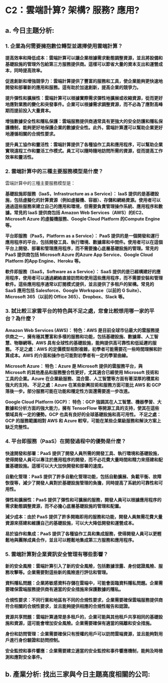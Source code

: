 # C2：雲端計算? 架構? 服務? 應用?
## a. 今日主題分析:

### 1. 企業為何需要擁抱數位轉型並選擇使用雲端計算？

**提高效率和降低成本：雲端計算可以讓企業根據需求動態調整資源，並且將設備和基礎設施的管理外包給第三方服務提供商。這樣可以節省大量的資本支出和運營成本，同時提高效率。**

**促進創新和增強競爭力：雲端計算提供了豐富的服務和工具，使企業能夠更快速地開發和部署新的應用和服務。這有助於加速創新，提高企業的競爭力。**

**提升彈性和擴展性：雲端計算可以根據實際需求彈性地擴展或收縮資源，從而更好地應對業務的變化和突發事件。企業可以根據需求調整資源，而不必為了應對高峰期而提前投入大量資本。**

**增強數據安全性和隱私保護：雲端服務提供商通常具有更強大的安全防護和隱私保護機制，能夠更好地保護企業的數據安全性。此外，雲端計算還可以幫助企業更好地遵循相關的合規性要求。**

**提升員工協作和靈活性：雲端計算提供了各種協作工具和應用程序，可以幫助企業實現遠程工作和靈活工作模式。員工可以隨時隨地訪問所需的資源，從而提高工作效率和靈活性。**

### 2. 雲端計算中的三種主要服務模型是什麼？

雲端計算中的三種主要服務模型是：

**基礎設施即服務（IaaS，Infrastructure as a Service）：
IaaS 提供的是基礎設施，包括虛擬化的計算資源（例如虛擬機、容器）、存儲和網絡資源。使用者可以通過這些服務來建立自己的應用和環境，但需要負責管理操作系統、應用程序和數據。常見的 IaaS 提供商包括 Amazon Web Services（AWS）的EC2、Microsoft Azure 的虛擬機服務、Google Cloud Platform 的Compute Engine 等。**

**平台即服務（PaaS，Platform as a Service）：
PaaS 提供的是一個開發和運行應用程序的平台，包括開發工具、執行環境、數據庫和中間件。使用者可以在這個平台上開發、部署和管理應用程序，而不需要擔心底層基礎設施的管理。常見的 PaaS 提供商包括 Microsoft Azure 的Azure App Service、Google Cloud Platform 的App Engine、Heroku 等。**

**軟件即服務（SaaS，Software as a Service）：
SaaS 提供的是已經構建好的應用程序，使用者可以通過網絡直接訪問和使用這些應用程序，而不需要安裝和管理軟件。這些應用程序通常以訂閱模式提供，並且提供了多租戶的架構。常見的 SaaS 應用包括 Salesforce、Google Workspace（以前的 G Suite）、Microsoft 365（以前的 Office 365）、Dropbox、Slack 等。**

### 3. 試比較三家雲平台的特色與不足之處，您會比較想用哪一家的平台？為什麼？

**Amazon Web Services (AWS)：
特色：AWS 是目前全球市佔最大的雲服務提供商之一，擁有極其豐富和多樣的服務和功能，包括基礎設施、數據庫、人工智慧、物聯網等。AWS 具有全球性的基礎設施，能夠提供高可靠性和低延遲的服務。
不足之處：AWS 的定價模型相對複雜，初學者可能需要花一些時間理解和計算成本。AWS 的介面和操作也可能對初學者有一定的學習曲線。**

**Microsoft Azure：
特色：Azure 是 Microsoft 提供的雲服務平台，與 Microsoft 的其他產品和服務整合性更好，尤其適合已經使用 Microsoft 技術和工具的企業。Azure 在企業級服務、混合雲、人工智慧等方面有著深厚的積累和強大的支持。
不足之處：Azure 在某些新興技術和服務方面可能比 AWS 和 GCP 落後一步。部分服務可能在功能和穩定性方面還需要進一步改進。**

**Google Cloud Platform (GCP)：
特色：GCP 強調其在人工智慧、機器學習、大數據和分析方面的強大能力，擁有 TensorFlow 等開源工具的支持，使其在這些領域具有一定的優勢。GCP 也具有良好的全球基礎設施和高可用性。
不足之處：GCP 的服務範圍相對 AWS 和 Azure 較窄，可能在某些企業級服務和解決方案上缺乏完整性。**

### 4. 平台即服務（PaaS）在開發過程中的優勢是什麼？

**快速開發和部署：PaaS 提供了開發人員所需的開發工具、執行環境和基礎設施，使得開發人員可以專注於應用程序的開發，而不必花費大量時間和精力來搭建和配置基礎設施。這樣可以大大加快開發和部署的速度。**

**自動化管理：PaaS 提供了許多自動化管理功能，包括自動擴展、負載平衡、故障恢復等，減少了開發人員對於基礎設施管理的負擔，同時提高了系統的可靠性和可用性。**

**彈性和擴展性：PaaS 提供了彈性和可擴展的服務，開發人員可以根據應用程序的需求動態調整資源，而不必擔心底層基礎設施的管理和配置。**

**減少成本：由於 PaaS 提供了許多開箱即用的服務和功能，開發人員無需花費大量資源來搭建和維護自己的基礎設施，可以大大降低開發和運營成本。**

**易於協作和集成：PaaS 提供了各種協作工具和集成服務，使得開發人員可以更輕鬆地與團隊成員合作，並且可以輕鬆地集成第三方服務和應用程序。**

### 5. 雲端計算對企業資訊安全管理有哪些影響？

**新的安全風險：雲端計算引入了新的安全風險，包括數據泄露、身份認證風險、服務攻擊等。企業需要對這些新的風險進行評估和管理。**

**資料隱私問題：企業將敏感資料存儲在雲端中，可能會面臨資料隱私問題。企業需要確保雲端服務提供商有適當的安全措施來保護數據的隱私。**

**合規性要求：不同行業和地區有不同的合規性要求，企業需要確保雲端服務提供商符合相關的合規性要求，並且能夠提供相應的合規性報告和認證。**

**資源共享問題：雲端計算通常是多租戶的，企業可能與其他租戶共享相同的基礎設施和資源，這可能會增加安全風險。企業需要確保有適當的隔離和安全措施。**

**身份和訪問管理：企業需要確保只有授權的用戶可以訪問雲端資源，並且能夠對用戶進行身份驗證和訪問控制。**

**安全監控和事件響應：企業需要建立適當的安全監控和事件響應機制，能夠及時檢測和應對安全事件。**

## b. 產業分析: 找出三家與今日主題高度相關的公司:






